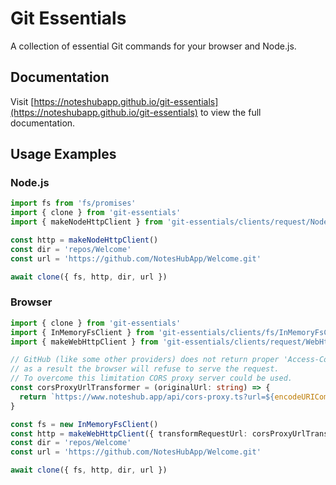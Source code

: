# Git Essentials
A collection of essential Git commands for your browser and Node.js.

## Documentation

Visit [https://noteshubapp.github.io/git-essentials](https://noteshubapp.github.io/git-essentials) to view the full documentation.

## Usage Examples

### Node.js
```typescript
import fs from 'fs/promises'
import { clone } from 'git-essentials'
import { makeNodeHttpClient } from 'git-essentials/clients/request/NodeHttpClient'

const http = makeNodeHttpClient()
const dir = 'repos/Welcome'
const url = 'https://github.com/NotesHubApp/Welcome.git'

await clone({ fs, http, dir, url })
```

### Browser
```typescript
import { clone } from 'git-essentials'
import { InMemoryFsClient } from 'git-essentials/clients/fs/InMemoryFsClient'
import { makeWebHttpClient } from 'git-essentials/clients/request/WebHttpClient'

// GitHub (like some other providers) does not return proper 'Access-Control-Allow-Origin' header
// as a result the browser will refuse to serve the request.
// To overcome this limitation CORS proxy server could be used.
const corsProxyUrlTransformer = (originalUrl: string) => {
  return `https://www.noteshub.app/api/cors-proxy.ts?url=${encodeURIComponent(originalUrl)}`
}

const fs = new InMemoryFsClient()
const http = makeWebHttpClient({ transformRequestUrl: corsProxyUrlTransformer })
const dir = 'repos/Welcome'
const url = 'https://github.com/NotesHubApp/Welcome.git'

await clone({ fs, http, dir, url })
```
